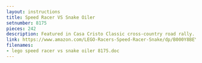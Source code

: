 ```yaml
---
layout: instructions
title: Speed Racer VS Snake Oiler
setnumber: 8175
pieces: 242
description: Featured in Casa Cristo Classic cross-country road rally. Includes Speed Racers Mach 5 and Snakes car.
link: https://www.amazon.com/LEGO-Racers-Speed-Racer-Snake/dp/B000Y8BEYO
filenames: 
- lego speed racer vs snake oiler 8175.doc
---
```

